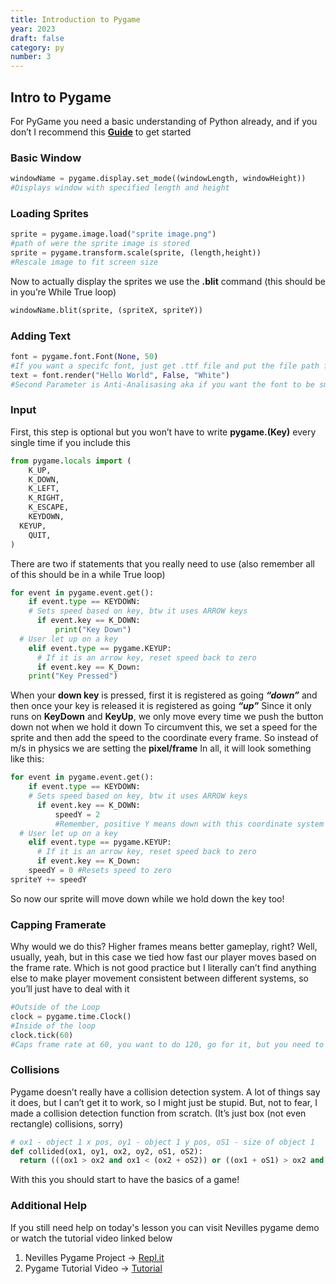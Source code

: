 ```yaml
---
title: Introduction to Pygame 
year: 2023
draft: false
category: py 
number: 3
---
```


## Intro to Pygame 

For PyGame you need a basic understanding of Python already, and if you don’t I recommend this **[Guide](https://www.w3schools.com/python/default.asp)** to get started

### Basic Window

```Python
windowName = pygame.display.set_mode((windowLength, windowHeight)) 
#Displays window with specified length and height
```

### Loading Sprites

```python
sprite = pygame.image.load("sprite image.png") 
#path of were the sprite image is stored
sprite = pygame.transform.scale(sprite, (length,height)) 
#Rescale image to fit screen size
```

Now to actually display the sprites we use the **.blit** command (this should be in you’re While True loop)

```python
windowName.blit(sprite, (spriteX, spriteY))
```

### Adding Text

```python
font = pygame.font.Font(None, 50) 
#If you want a specifc font, just get .ttf file and put the file path for the in quotes just like an image
text = font.render("Hello World", False, "White") 
#Second Parameter is Anti-Analisasing aka if you want the font to be smooth
```

### Input 

First, this step is optional but you won’t have to write **pygame.(Key)** every single time if you include this

```python
from pygame.locals import (
    K_UP,
    K_DOWN,
    K_LEFT,
    K_RIGHT,
    K_ESCAPE,
    KEYDOWN,
  KEYUP,
    QUIT,
)
```
There are two if statements that you really need to use (also remember all of this should be in a while True loop)

```python
for event in pygame.event.get():
    if event.type == KEYDOWN:
    # Sets speed based on key, btw it uses ARROW keys
      if event.key == K_DOWN:
          print("Key Down")
  # User let up on a key
    elif event.type == pygame.KEYUP:
      # If it is an arrow key, reset speed back to zero
      if event.key == K_Down:
	print("Key Pressed")
```

When your **down key** is pressed, first it is registered as going ***“down”*** and then once your key is released it is registered as going ***“up”***
Since it only runs on **KeyDown** and **KeyUp**, we only move every time we push the button down not when we hold it down
To circumvent this, we set a speed for the sprite and then add the speed to the coordinate every frame. So instead of m/s in physics we are setting the **pixel/frame**
In all, it will look something like this:

```python 
for event in pygame.event.get():
    if event.type == KEYDOWN:
    # Sets speed based on key, btw it uses ARROW keys
      if event.key == K_DOWN:
          speedY = 2 
          #Remember, positive Y means down with this coordinate system
  # User let up on a key
    elif event.type == pygame.KEYUP:
      # If it is an arrow key, reset speed back to zero
      if event.key == K_Down:
	speedY = 0 #Resets speed to zero
spriteY += speedY
```

So now our sprite will move down while we hold down the key too!

### Capping Framerate

Why would we do this? Higher frames means better gameplay, right? Well, usually, yeah, but in this case we tied how fast our player moves based on the frame rate. Which is not good practice but I literally can’t find anything else to make player movement consistent between different systems, so you’ll just have to deal with it

```python
#Outside of the Loop
clock = pygame.time.Clock()
#Inside of the loop
clock.tick(60) 
#Caps frame rate at 60, you want to do 120, go for it, but you need to make sure basically all systems can achieve this framerate otherwise the movement of the player will be inconsistent
```

### Collisions

Pygame doesn’t really have a collision detection system. A lot of things say it does, but I can’t get it to work, so I might just be stupid. But, not to fear, I made a collision detection function from scratch. (It’s just box (not even rectangle) collisions, sorry)

```python
# ox1 - object 1 x pos, oy1 - object 1 y pos, oS1 - size of object 1
def collided(ox1, oy1, ox2, oy2, oS1, oS2):
  return (((ox1 > ox2 and ox1 < (ox2 + oS2)) or ((ox1 + oS1) > ox2 and (ox1 + oS1) < (ox2 + oS2)))) and ((oy1 > oy2 and oy1 < (oy2 + oS2)) or ((oy1 + oS1) > oy2 and (oy1 + oS1) < (oy2 + oS2)))
```

With this you should start to have the basics of a game!


### Additional Help

If you still need help on today's lesson you can visit Nevilles pygame demo or watch the tutorial video linked below
1. Nevilles Pygame Project &rarr; [Repl.it](https://replit.com/@NevillePethani/Pygame-Demo?v=1)
2. Pygame Tutorial Video &rarr; [Tutorial](https://www.youtube.com/watch?v=AY9MnQ4x3zk)




